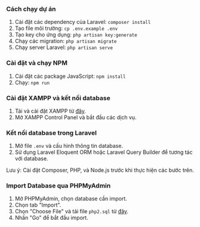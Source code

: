 ### Cách chạy dự án 

1. Cài đặt các dependency của Laravel: `composer install`
2. Tạo file môi trường: `cp .env.example .env`
3. Tạo key cho ứng dụng: `php artisan key:generate`
4. Chạy các migration: `php artisan migrate`
5. Chạy server Laravel: `php artisan serve`

### Cài đặt và chạy NPM

1. Cài đặt các package JavaScript: `npm install`
2. Chạy: `npm run` 

### Cài đặt XAMPP và kết nối database 

1. Tải và cài đặt XAMPP từ [đây](https://www.apachefriends.org/index.html).
2. Mở XAMPP Control Panel và bắt đầu các dịch vụ.

### Kết nối database trong Laravel

1. Mở file `.env` và cấu hình thông tin database.
2. Sử dụng Laravel Eloquent ORM hoặc Laravel Query Builder để tương tác với database.

Lưu ý: Cài đặt Composer, PHP, và Node.js trước khi thực hiện các bước trên.

### Import Database qua PHPMyAdmin

1. Mở PHPMyAdmin, chọn database cần import.
2. Chọn tab "Import".
3. Chọn "Choose File" và tải file `php2.sql` từ [đây](https://github.com/beovan/PHP2/blob/main/php2.sql).
4. Nhấn "Go" để bắt đầu import.